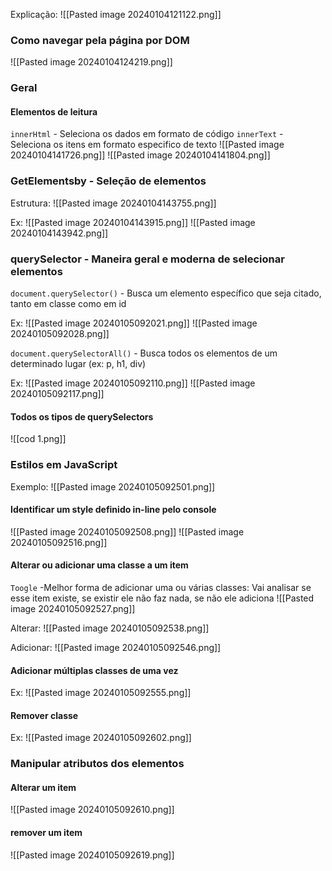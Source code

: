 Explicação:
![[Pasted image 20240104121122.png]]



### Como navegar pela página por DOM
![[Pasted image 20240104124219.png]]



### Geral
#### Elementos de leitura

`innerHtml`  - Seleciona os dados em formato de código
`innerText` - Seleciona os itens em formato especifico de texto
![[Pasted image 20240104141726.png]]
![[Pasted image 20240104141804.png]]




### GetElementsby -  Seleção de elementos

Estrutura:
![[Pasted image 20240104143755.png]]

Ex:
![[Pasted image 20240104143915.png]]
![[Pasted image 20240104143942.png]]



### querySelector  - Maneira geral e moderna de selecionar elementos

`document.querySelector()`  - Busca um elemento específico que seja citado, tanto em classe como em id

Ex:
![[Pasted image 20240105092021.png]]
![[Pasted image 20240105092028.png]]




`document.querySelectorAll()`  - Busca todos os elementos de um determinado lugar (ex: p, h1, div)

Ex:
![[Pasted image 20240105092110.png]]
![[Pasted image 20240105092117.png]]




#### Todos os tipos de querySelectors
![[cod 1.png]]




### Estilos em JavaScript

Exemplo:
![[Pasted image 20240105092501.png]]


#### Identificar um style definido in-line pelo console
![[Pasted image 20240105092508.png]]
![[Pasted image 20240105092516.png]]


#### Alterar ou adicionar uma classe a um item

`Toogle`  -Melhor forma de adicionar uma ou várias classes: Vai analisar se esse item existe, se existir ele não faz nada, se não ele adiciona
![[Pasted image 20240105092527.png]]


Alterar:
![[Pasted image 20240105092538.png]]


Adicionar:
![[Pasted image 20240105092546.png]]



#### Adicionar múltiplas classes de uma vez

Ex:
![[Pasted image 20240105092555.png]]


#### Remover classe

Ex:
![[Pasted image 20240105092602.png]]



### Manipular atributos dos elementos

#### Alterar um item
![[Pasted image 20240105092610.png]]


#### remover um item
![[Pasted image 20240105092619.png]]











